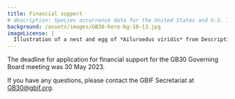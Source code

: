 ```yaml
---
title: Financial support
# description: Species occurrence data for the United States and U.S. Territories.
background: /assets/images/GB30-hero-bg-10-13.jpg
imageLicense: |
  Illustration of a nest and egg of *Ailuroedus viridis* from Descriptive catalogue of the nests & eggs of birds found breeding in Australia and Tasmania, 1889. Via [Biodiversity Heritage Library.](https://flic.kr/p/2m5SSsM)
---
```


The deadline for application for financial support for the GB30 Governing Board meeting was 30 May 2023.

If you have any questions, please contact the GBIF Secretariat at [GB30@gbif.org](mailto:GB30@gbif.org).


